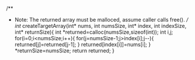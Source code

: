 /**
 * Note: The returned array must be malloced, assume caller calls free().
 */
int* createTargetArray(int* nums, int numsSize, int* index, int indexSize, int* returnSize){
    int *returned=calloc(numsSize,sizeof(int));
    int i,j;
    for(i=0;i<numsSize;i++){
        for(j=numsSize-1;j>index[i];j--){
            returned[j]=returned[j-1];
        }
        returned[index[i]]=nums[i];
    }
    *returnSize=numsSize;
    return returned;
}

